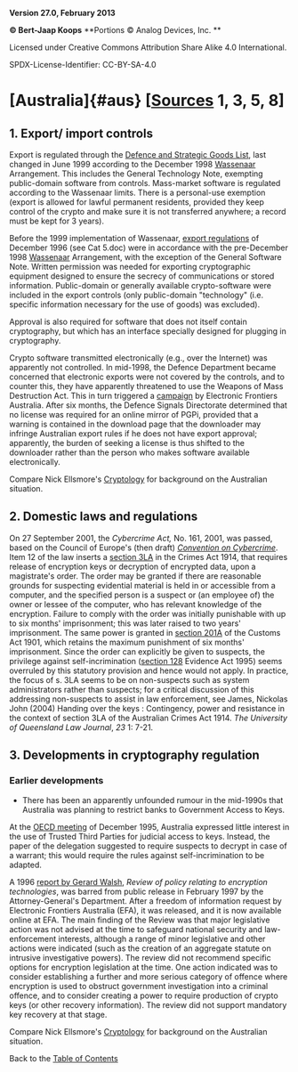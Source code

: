 **Version 27.0, February 2013**

**© Bert-Jaap Koops**
**Portions © Analog Devices, Inc. **  

Licensed under Creative Commons Attribution Share Alike 4.0 International.

SPDX-License-Identifier: CC-BY-SA-4.0

# [Australia]{#aus} \[[Sources](cls-srce.htm) 1, 3, 5, 8\]

## 1. Export/ import controls  
Export is regulated through the [Defence and Strategic Goods
List](http://www.dao.defence.gov.au/exportcontrols/dld_dsgl.html), last
changed in June 1999 according to the December 1998
[Wassenaar](#Wassenaar) Arrangement. This includes the General
Technology Note, exempting public-domain software from controls.
Mass-market software is regulated according to the Wassenaar limits.
There is a personal-use exemption (export is allowed for lawful
permanent residents, provided they keep control of the crypto and make
sure it is not transferred anywhere; a record must be kept for 3 years).

Before the 1999 implementation of Wassenaar, [export
regulations](http://iic.spirit.net.au/imat/publications/excontrl/excohome.htm)
of December 1996 (see Cat 5.doc) were in accordance with the
pre-December 1998 [Wassenaar](#Wassenaar) Arrangement, with the
exception of the General Software Note. Written permission was needed
for exporting cryptographic equipment designed to ensure the secrecy of
communications or stored information. Public-domain or generally
available crypto-software were included in the export controls (only
public-domain \"technology\" (i.e. specific information necessary for
the use of goods) was excluded).

Approval is also required for software that does not itself contain
cryptography, but which has an interface specially designed for plugging
in cryptography.

Crypto software transmitted electronically (e.g., over the Internet) was
apparently not controlled. In mid-1998, the Defence Department became
concerned that electronic exports were not covered by the controls, and
to counter this, they have apparently threatened to use the Weapons of
Mass Destruction Act. This in turn triggered a
[campaign](http://www.efa.org.au/Publish/PR980630.html) by Electronic
Frontiers Australia. After six months, the Defence Signals Directorate
determined that no license was required for an online mirror of PGPi,
provided that a warning is contained in the download page that the
downloader may infringe Australian export rules if he does not have
export approval; apparently, the burden of seeking a license is thus
shifted to the downloader rather than the person who makes software
available electronically.

Compare Nick Ellsmore\'s
[Cryptology](http://cryptome.org/crypto97-ne.htm) for background on the
Australian situation.

## 2. Domestic laws and regulations  
On 27 September 2001, the *Cybercrime Act,* No. 161, 2001, was passed,
based on the Council of Europe\'s (then draft) *[Convention on
Cybercrime](#coe)*. Item 12 of the law inserts a [section
3LA](http://www.austlii.edu.au/au/legis/cth/consol_act/ca191482/s3la.html)
in the Crimes Act 1914, that requires release of encryption keys or
decryption of encrypted data, upon a magistrate\'s order. The order may
be granted if there are reasonable grounds for suspecting evidential
material is held in or accessible from a computer, and the specified
person is a suspect or (an employee of) the owner or lessee of the
computer, who has relevant knowledge of the encryption. Failure to
comply with the order was initially punishable with up to six months\'
imprisonment; this was later raised to two years\' imprisonment. The
same power is granted in [section
201A](http://www.austlii.edu.au/au/legis/cth/consol_act/ca1901124/s201a.html)
of the Customs Act 1901, which retains the maximum punishment of six
months\' imprisonment. Since the order can explicitly be given to
suspects, the privilege against self-incrimination ([section
128](http://www.austlii.edu.au/au/legis/cth/consol_act/ea199580/s128.html)
Evidence Act 1995) seems overruled by this statutory provision and hence
would not apply. In practice, the focus of s. 3LA seems to be on
non-suspects such as system administrators rather than suspects; for a
critical discussion of this addressing non-suspects to assist in law
enforcement, see James, Nickolas John (2004) Handing over the keys :
Contingency, power and resistance in the context of section 3LA of the
Australian Crimes Act 1914. *The University of Queensland Law Journal*,
*23* 1: 7-21.

## 3. Developments in cryptography regulation  
### Earlier developments  
* There has been an apparently unfounded rumour in the mid-1990s that
Australia was planning to restrict banks to Government Access to Keys.

At the [OECD meeting](#oecd) of December 1995, Australia expressed
little interest in the use of Trusted Third Parties for judicial access
to keys. Instead, the paper of the delegation suggested to require
suspects to decrypt in case of a warrant; this would require the rules
against self-incrimination to be adapted.

A 1996 [report by Gerard
Walsh](http://www.efa.org.au/Issues/Crypto/Walsh/), *Review of policy
relating to encryption technologies*, was barred from public release in
February 1997 by the Attorney-General\'s Department. After a freedom of
information request by Electronic Frontiers Australia (EFA), it was
released, and it is now available online at EFA. The main finding of the
Review was that major legislative action was not advised at the time to
safeguard national security and law-enforcement interests, although a
range of minor legislative and other actions were indicated (such as the
creation of an aggregate statute on intrusive investigative powers). The
review did not recommend specific options for encryption legislation at
the time. One action indicated was to consider establishing a further
and more serious category of offence where encryption is used to
obstruct government investigation into a criminal offence, and to
consider creating a power to require production of crypto keys (or other
recovery information). The review did not support mandatory key recovery
at that stage.

Compare Nick Ellsmore\'s
[Cryptology](http://cryptome.org/crypto97-ne.htm) for background on the
Australian situation.

Back to the [Table of Contents](index.md)
